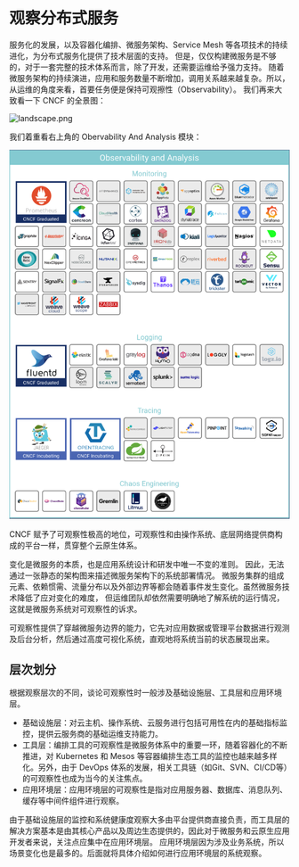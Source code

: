 # 观察分布式服务

服务化的发展，以及容器化编排、微服务架构、Service Mesh 等各项技术的持续进化，为分布式服务化提供了技术层面的支持。
但是，仅仅构建微服务是不够的，对于一套完整的技术体系而言，除了开发，还需要运维给予强力支持。
随着微服务架构的持续演进，应用和服务数量不断增加，调用关系越来越复杂。所以，从运维的角度来看，首要任务便是保持可观擦性（Observability）。
我们再来大致看一下 CNCF 的全景图：

![landscape.png](../images/landscape.png)

我们着重看右上角的 Obervability And Analysis 模块：

![obervability_and_analysis](../images/obervability_and_analysis.png)

CNCF 赋予了可观察性极高的地位，可观察性和由操作系统、底层网络提供商构成的平台一样，贯穿整个云原生体系。

  变化是微服务的本质，也是应用系统设计和研发中唯一不变的准则。
  因此，无法通过一张静态的架构图来描述微服务架构下的系统部署情况。
  微服务集群的组成元素、依赖惯需、流量分布以及外部边界等都会随着事件发生变化。虽然微服务技术降低了应对变化的难度，
  但运维团队却依然需要明确地了解系统的运行情况，这就是微服务系统对可观察性的诉求。

  可观察性提供了穿越微服务边界的能力，它先对应用数据或管理平台数据进行观测及后台分析，然后通过高度可视化系统，直观地将系统当前的状态展现出来。

## 层次划分

根据观察层次的不同，谈论可观察性时一般涉及基础设施层、工具层和应用环境层。

- 基础设施层：对云主机、操作系统、云服务进行包括可用性在内的基础指标监控，提供云服务商的基础运维支持能力。
- 工具层：编排工具的可观察性是微服务体系中的重要一环，随着容器化的不断推进，对 Kubernetes 和 Mesos 等容器编排生态工具的监控也越来越多样化。另外，由于 DevOps 体系的发展，相关工具链（如Git、SVN、CI/CD等）的可观察性也成为当今的关注焦点。
- 应用环境层：应用环境层的可观察性是指对应用服务器、数据库、消息队列、缓存等中间件组件进行观察。

由于基础设施层的监控和系统健康度观察大多由平台提供商直接负责，而工具层的解决方案基本是由其核心产品以及周边生态提供的，因此对于微服务和云原生应用开发者来说，关注点应集中在应用环境层。
应用环境层因为涉及业务系统，所以场景变化也是最多的。后面就将具体介绍如何进行应用环境层的系统观察。